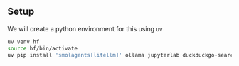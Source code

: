 ## Setup

We will create a python environment for this using `uv`

```bash
uv venv hf
source hf/bin/activate
uv pip install 'smolagents[litellm]' ollama jupyterlab duckduckgo-search opentelemetry-sdk opentelemetry-exporter-otlp openinference-instrumentation-smolagents
```